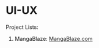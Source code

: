 # UI-UX

Project Lists:

1. MangaBlaze: <a href="https://www.figma.com/proto/cn6n2IC5dZzRApTvvYLuZ9/MangaBlaze?node-id=0-1&t=MlcPs0sc9OXsnrBo-1">MangaBlaze.com </a>
